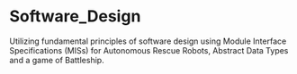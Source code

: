 # Software_Design
Utilizing fundamental principles of software design using Module Interface Specifications (MISs) for Autonomous Rescue Robots, Abstract Data Types and a game of Battleship. 
